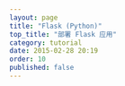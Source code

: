 ```yaml
---
layout: page
title: "Flask (Python)"
top_title: "部署 Flask 应用"
category: tutorial
date: 2015-02-28 20:19
order: 10
published: false
---
```

